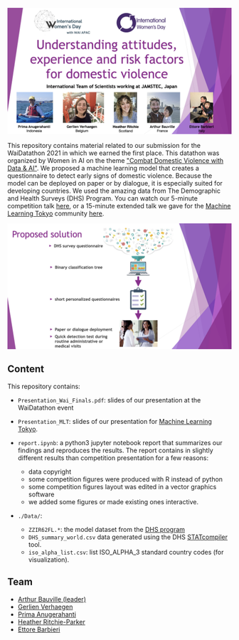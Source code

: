 ![cover slide](./Figures/Cover_slide.png)

This repository contains material related to our submission for the WaiDatathon 2021 in which we earned the first place.
This datathon was organized by Women in AI on the theme ["Combat Domestic Violence with Data & AI"](https://www.womeninai.co/waidatathon-details). We proposed a machine learning model that creates a questionnaire to detect early signs of domestic violence. Because the model can be deployed on paper or by dialogue, it is especially suited for developing countries. We used the amazing data from The Demographic and Health Surveys (DHS) Program. You can watch our 5-minute competition talk [here](https://lnkd.in/gBupkte), or a 15-minute extended talk we gave for the [Machine Learning Tokyo](https://github.com/Machine-Learning-Tokyo) community [here](https://www.youtube.com/watch?v=nO7Y22k9otg).

![cover slide](./Figures/Proposed_solution.png)

## Content

This repository contains:

- `Presentation_Wai_Finals.pdf`: slides of our presentation at the WaiDatathon event
- `Presentation_MLT`: slides of our presentation for [Machine Learning Tokyo](https://github.com/Machine-Learning-Tokyo).
- `report.ipynb`: a python3 jupyter notebook report that summarizes our findings and reproduces the results. The report contains in slightly different results than competition presentation for a few reasons:

    - data copyright
    - some competition figures were produced with R instead of python
    - some competition figures layout was edited in a vector graphics software
    - we added some figures or made existing ones interactive.
- `./Data/`: 
    - `ZZIR62FL.*`: the model dataset from the [DHS program](dhsprogram.com)
    - `DHS_summary_world.csv` data generated using the DHS [STATcompiler](STATcompiler.com) tool.
    - `iso_alpha_list.csv`: list ISO_ALPHA_3 standard country codes (for visualization).

## Team

- [Arthur Bauville (leader)](https://www.linkedin.com/in/arthur-bauville-a734871ba/)
- [Gerlien Verhaegen](https://www.linkedin.com/in/gerlien-verhaegen-695b4868/)
- [Prima Anugerahanti](https://www.linkedin.com/in/prima-anugerahanti-248b17a1/)
- [Heather Ritchie-Parker](https://www.linkedin.com/in/heather-ritchie-b3483476/)
- [Ettore Barbieri](https://www.linkedin.com/in/ettorebarbieri/)